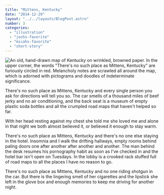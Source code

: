 ```yaml
---
title: "Mittens, Kentucky"
date: "2014-12-29"
layout: "../../layouts/BlogPost.astro"
number: 3
categories: 
  - "illustration"
  - "joshs-favorite"
  - "micahs-favorite"
  - "short-story"
---
```


![An old, hand-drawn map of Kentucky on wrinkled, browned paper. In the upper corner, the words "There's no such place as Mittens, Kentucky" are furiously circled in red. Melancholy notes are scrawled all around the map, which is adorned with pictograms and doodles of indeterminate significance.](/assets/images/Week-3-Lit-1080x688.jpg)

There's no such place as Mittens, Kentucky and every single person you ask for directions will tell you so. The car smells of a thousand miles of beef jerky and no air conditioning, and the back seat is a museum of empty plastic soda bottles and all the crumpled road maps that haven't helped so far.

With her head resting against my chest she told me she loved me and alone in that night we both almost believed it, or believed it enough to stay warm.

There's no such place as Mittens, Kentucky and there's no one else staying in the hotel. Insomnia and I walk the drifting hallways, empty rooms behind paling doors one after another after another and another. The man behind the desk resumes his pornography habit as soon as I've checked in and the hotel bar isn't open on Tuesdays. In the lobby is a crooked rack stuffed full of road maps to all the places I have no reason to go.

There's no such place as Mittens, Kentucky and no one riding shotgun in the car. But there is the lingering smell of her cigarettes and the lipstick she left in the glove box and enough memories to keep me driving for another night.
